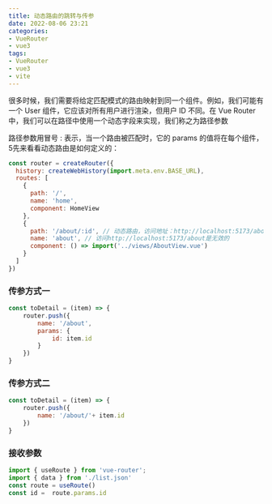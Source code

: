 ```yaml
---
title: 动态路由的跳转与传参
date: 2022-08-06 23:21
categories:
- VueRouter
- vue3
tags:
- VueRouter
- vue3
- vite
---
```


很多时候，我们需要将给定匹配模式的路由映射到同一个组件。例如，我们可能有一个 User 组件，它应该对所有用户进行渲染，但用户 ID 不同。在 Vue Router 中，我们可以在路径中使用一个动态字段来实现，我们称之为路径参数


<!-- more -->
路径参数用冒号 : 表示，当一个路由被匹配时，它的 params 的值将在每个组件，5先来看看动态路由是如何定义的：



```javascript
const router = createRouter({
  history: createWebHistory(import.meta.env.BASE_URL),
  routes: [
    {
      path: '/',
      name: 'home',
      component: HomeView
    },
    {
      path: '/about/:id', // 动态路由，访问地址：http://localhost:5173/about/123456
      name: 'about', // 访问http://localhost:5173/about是无效的
      component: () => import('../views/AboutView.vue')
    }
  ]
})
```



### 传参方式一

```javascript
const toDetail = (item) => {
    router.push({
        name: '/about',
        params: {
            id: item.id
        }
    })
}
```



### 传参方式二

```javascript
const toDetail = (item) => {
    router.push({
        name: '/about/'+ item.id
    })
}
```



### 接收参数

```javascript
import { useRoute } from 'vue-router';
import { data } from './list.json'
const route = useRoute()
const id =  route.params.id
```



